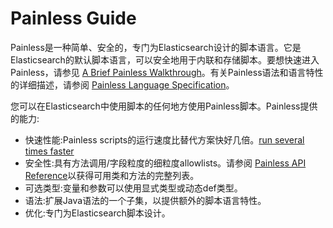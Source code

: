 # Painless Guide

Painless是一种简单、安全的，专门为Elasticsearch设计的脚本语言。它是Elasticsearch的默认脚本语言，可以安全地用于内联和存储脚本。要想快速进入Painless，请参见 [A Brief Painless Walkthrough](https://www.elastic.co/guide/en/elasticsearch/painless/current/painless-walkthrough.html)。有关Painless语法和语言特性的详细描述，请参阅 [Painless Language Specification](https://www.elastic.co/guide/en/elasticsearch/painless/current/painless-lang-spec.html)。

您可以在Elasticsearch中使用脚本的任何地方使用Painless脚本。Painless提供的能力:

* 快速性能:Painless scripts的运行速度比替代方案快好几倍。[run several times faster](https://benchmarks.elastic.co/index.html#search_qps_scripts) 
* 安全性:具有方法调用/字段粒度的细粒度allowlists。请参阅 [Painless API Reference](https://www.elastic.co/guide/en/elasticsearch/painless/7.11/painless-api-reference.html)以获得可用类和方法的完整列表。
* 可选类型:变量和参数可以使用显式类型或动态def类型。
* 语法:扩展Java语法的一个子集，以提供额外的脚本语言特性。
* 优化:专门为Elasticsearch脚本设计。